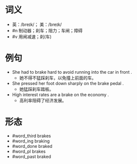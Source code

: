 # 词义
- 英：/breɪk/； 美：/breɪk/
- #n 制动器；刹车；阻力；车闸；障碍
- #v 用闸减速；刹(车)
# 例句
- She had to brake hard to avoid running into the car in front .
	- 她不得不猛踩刹车，以免撞上前面的车。
- She pressed her foot down sharply on the brake pedal .
	- 她猛踩刹车踏板。
- High interest rates are a brake on the economy .
	- 高利率阻碍了经济发展。
# 形态
- #word_third brakes
- #word_ing braking
- #word_done braked
- #word_pl brakes
- #word_past braked
